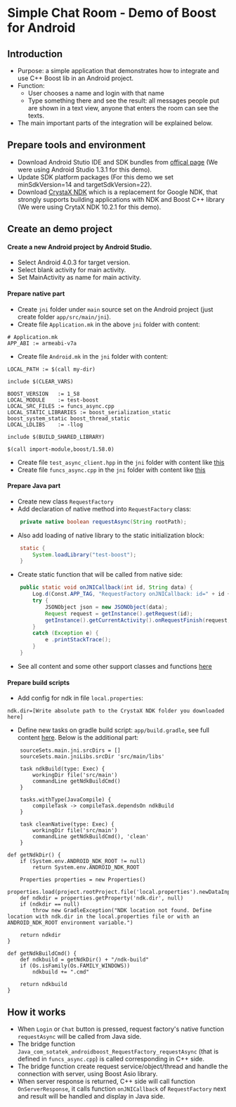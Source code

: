 # Simple Chat Room - Demo of Boost for Android

## Introduction
- Purpose: a simple application that demonstrates how to integrate and use C++ Boost lib in an Android project.
- Function:
    - User chooses a name and login with that name
    - Type something there and see the result: all messages people put are shown in a text view, anyone that enters the room can see the texts.
- The main important parts of the integration will be explained below.

## Prepare tools and environment
- Download Android Stutio IDE and SDK bundles from [offical page](https://developer.android.com/sdk/index.html) (We were using Android Studio 1.3.1 for this demo).
- Update SDK platform packages (For this demo we set minSdkVersion=14 and targetSdkVersion=22).
- Download [CrystaX NDK](https://www.crystax.net/en/download) which is a replacement for Google NDK, that strongly supports building applications with NDK and Boost C++ library (We were using CrytaX NDK 10.2.1 for this demo).

## Create an demo project
#### Create a new Android project by Android Studio.
- Select Android 4.0.3 for target version.
- Select blank activity for main activity.
- Set MainActivity as name for main activity.

#### Prepare native part
- Create `jni` folder under `main` source set on the Android project (just create folder `app/src/main/jni`).
- Create file `Application.mk` in the above `jni` folder with content:
```
# Application.mk
APP_ABI := armeabi-v7a
```
- Create file `Android.mk` in the `jni` folder with content:
```
LOCAL_PATH := $(call my-dir)

include $(CLEAR_VARS)

BOOST_VERSION   := 1_58
LOCAL_MODULE    := test-boost
LOCAL_SRC_FILES := funcs_async.cpp
LOCAL_STATIC_LIBRARIES := boost_serialization_static boost_system_static boost_thread_static
LOCAL_LDLIBS    := -llog

include $(BUILD_SHARED_LIBRARY)

$(call import-module,boost/1.58.0)
```
- Create file `test_async_client.hpp` in the `jni` folder with content like [this](https://raw.githubusercontent.com/sotatek/android-boost/master/app/src/main/jni/test_async_client.hpp)
- Create file `funcs_async.cpp` in the `jni` folder with content like [this](https://raw.githubusercontent.com/sotatek/android-boost/master/app/src/main/jni/funcs_async.cpp)

#### Prepare Java part
- Create new class `RequestFactory`
- Add declaration of native method into `RequestFactory` class:
```Java
    private native boolean requestAsync(String rootPath);
```
- Also add loading of native library to the static initialization block:
```Java
    static {
        System.loadLibrary("test-boost");
    }
```
- Create static function that will be called from native side:
```Java
    public static void onJNICallback(int id, String data) {
        Log.d(Const.APP_TAG, "RequestFactory onJNICallback: id=" + id + ", data=" + data);
        try {
            JSONObject json = new JSONObject(data);
            Request request = getInstance().getRequest(id);
            getInstance().getCurrentActivity().onRequestFinish(request, new RequestResult(json.getInt("code"), json.getString("msg"), json.optJSONObject("data")));
        }
        catch (Exception e) {
            e .printStackTrace();
        }
    }
```
- See all content and some other support classes and functions [here](https://github.com/sotatek/android-boost/tree/master/app/src/main/java/com/sotatek/androidboost)

#### Prepare build scripts
- Add config for ndk in file `local.properties`:
```
ndk.dir=[Write absolute path to the CrystaX NDK folder you downloaded here]
```
- Define new tasks on gradle build script: `app/build.gradle`, see full content [here](https://github.com/sotatek/android-boost/blob/master/app/build.gradle). Below is the additional part:
```
    sourceSets.main.jni.srcDirs = []
    sourceSets.main.jniLibs.srcDir 'src/main/libs'

    task ndkBuild(type: Exec) {
        workingDir file('src/main')
        commandLine getNdkBuildCmd()
    }

    tasks.withType(JavaCompile) {
        compileTask -> compileTask.dependsOn ndkBuild
    }

    task cleanNative(type: Exec) {
        workingDir file('src/main')
        commandLine getNdkBuildCmd(), 'clean'
    }
```
```
def getNdkDir() {
    if (System.env.ANDROID_NDK_ROOT != null)
        return System.env.ANDROID_NDK_ROOT

    Properties properties = new Properties()
    properties.load(project.rootProject.file('local.properties').newDataInputStream())
    def ndkdir = properties.getProperty('ndk.dir', null)
    if (ndkdir == null)
        throw new GradleException("NDK location not found. Define location with ndk.dir in the local.properties file or with an ANDROID_NDK_ROOT environment variable.")

    return ndkdir
}

def getNdkBuildCmd() {
    def ndkbuild = getNdkDir() + "/ndk-build"
    if (Os.isFamily(Os.FAMILY_WINDOWS))
        ndkbuild += ".cmd"

    return ndkbuild
}
```
## How it works
- When `Login` or `Chat` button is pressed, request factory's native function `requestAsync` will be called from Java side.
- The bridge function `Java_com_sotatek_androidboost_RequestFactory_requestAsync` (that is defined in `funcs_async.cpp`) is called corresponding in C++ side.
- The bridge function create request service/object/thread and handle the connection with server, using Boost Asio library.
- When server response is returned, C++ side will call function `OnServerResponse`, it calls function `onJNICallback` of `RequestFactory` next and result will be handled and display in Java side.